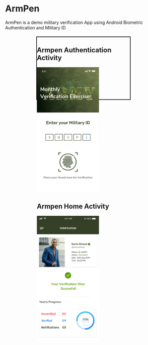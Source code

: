 # ArmPen 
ArmPen is a demo military verification App using Android Biometric Authentication and Military ID

<div style="width: 300px; height: 200px;border: 2px solid; margin: 20px auto;">
  <div style="float:left">
<h2>Armpen Authentication Activity</h2>
<img src="login.jpg" width= 200>
  </div>
  
  <div style=float:left>
<h2>Armpen Home Activity</h2>
<img src="home.jpg" width= 200>
  </div>
</div>
